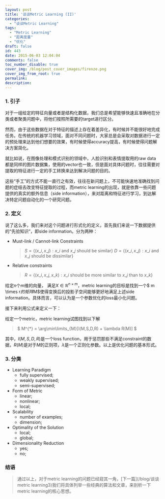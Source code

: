 ```yaml
---
layout: post
title: '谈谈Metric Learning (II)'
categories:
  - "谈谈Metric Learning"
tags:
  - "Metric Learning"
  - "距离度量"
  - "优化"
draft: false
id: 443
date: 2015-06-03 12:04:04
comments: false
toc_number_disable: true
cover_img: /blog/post_cover_images/firenze.png
cover_img_from_root: true
permalink:
description:
---
```


### 1. 引子

对于一组给定的特征向量或者是结构化数据，我们总是希望能够快速且准确地在分类或者聚类问题中，将他们按照所需要的target进行区分。

然而，由于这些数据在对于特征的描述上存在着差异化，有时候并不能很好地完成任务。在传统的机器学习领域，面对不同问题时，大家总是会采取对数据进行一定的预处理来达到他们想要的效果，有时候使得accuracy提高，有时候使得问题解决方案简化。

就比如说，在图像处理和模式识别的领域中，人脸识别和表情提取用的raw data都是同样的图片数据集，使用的vector也一致，但是面对具体问题时，往往需要对提取的特征进行一定的手工转换来达到解决问题的目的。

这些“手工”的方式不能一直行之有效，往往在新问题上，不可能快速地准确找到问题的症结去改变特征提取的过程，而metric learning的出现，就是依靠一些问题提供的真实的额外信息（side information），来对距离和特征进行学习，到达解决特定问题自动化的一个研究问题。

### 2. 定义

说了这么多，我们来对这个问题进行形式化的定义，首先我们来说一下数据提供的“先验知识”，即side information。分为两种：

* Must-link / Cannot-link Constraints
  > $S = \{ (x\_i, x\_j) : x\_i\text{ and }x\_j\text{ should be similar} \}$
  > $D = \{ (x\_i, x\_j) : x\_i\text{ and }x\_j\text{ should be dissimilar} \}$

* Relative constraints
  > $R = \{ (x\_i, x\_j, x\_k) : x\_i\text{ should be more similar to }x\_j\text{ than to }x\_k \}$

给定$n$个$m$维的向量， 满足$X \in \mathbb{R}^{n \times m}$，metric learning的目标是找到一个$ m \times r$的矩阵$M$使得变换后的投影子空间能够更好地满足上述side information。具体而言，可以认为是一个参数优化的loss最小化问题。

接下来利用公式来定义一下：

给定一个metric，metric learning试图找到以下解

> $ M^{\*} = \arg\min\limits\_{M}[l(M,S,D,R) + \lambda R(M)] $

其中，$l(M,S,D,R)$是一个loss function，用于惩罚那些不满足constraint的数据，$R(M)$是对于$M$的正则项，$\lambda$是一个正则化参数。以上是优化问题的基本形式。

### 3. 分类

* Learning Paradigm
  * fully supervised;
  * weakly supervised;
  * semi-supervised;
* Form of Metric
  * linear;
  * nonlinear;
  * local;
* Scalability
  * number of examples;
  * dimension;
* Optimality of the Solution
  * local;
  * global;
* Dimensionality Reduction
  * yes;
  * no;

### 结语

> 通过以上，对于metric learning的问题已经窥其一角，[下一篇](/blog/谈谈metric learning3)我们将具体列举一些经典的算法和文章，来剖析一下metric learning的核心思想。
